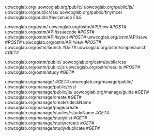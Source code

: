 uowcoglab.org/
uowcoglab.org/public/
uowcoglab.org/public/js/
uowcoglab.org/public/css/
uowcoglab.org/public/tinymce/
uowcoglab.org/public/favicon.ico                FILE

uowcoglab.org/ostm/
uowcoglab.org/ostm/API/flow                     #_POST_#
uowcoglab.org/ostm/API/issuecode                #_POST_#
uowcoglab.org/ostm/API/layout                   #_POST_#
uowcoglab.org/ostm/API/save                     #_POST_#
uowcoglab.org/ostm/API/view                     #_POST_#
uowcoglab.org/ostm/launch                       #_GET_#
uowcoglab.org/ostm/simplelaunch                 #_GET_#

uowcoglab.org/ostm/public/
uowcoglab.org/ostm/public/css
uowcoglab.org/ostm/public/js
uowcoglab.org/ostm/results                      #_POST_#
uowcoglab.org/ostm/study                        #_GET_#

uowcoglab.org/manage/                           #_GET_#
uowcoglab.org/manage/public/                    
uowcoglab.org/manage/public/css/                
uowcoglab.org/manage/public/js/
uowcoglab.org/manage/guide                      #_GET_#
uowcoglab.org/manage/create                     #_GET_#
uowcoglab.org/manage/create/:deckName           
uowcoglab.org/manage/page/create                
uowcoglab.org/manage/studies/:studyName         #_GET_#
uowcoglab.org/manage/study/list                 #_GET_#
uowcoglab.org/manage/study/create               #_GET_#
uowcoglab.org/manage/study/duplicate            #_GET_#